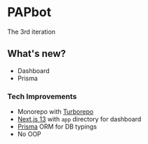 # PAPbot

The 3rd iteration

## What's new?
- Dashboard
- Prisma


### Tech Improvements
- Monorepo with [Turborepo](https://turbo.build/repo)
- [Next.js 13](https://beta.nextjs.org) with `app` directory for dashboard
- [Prisma](https://www.prisma.io) ORM for DB typings
- No OOP
